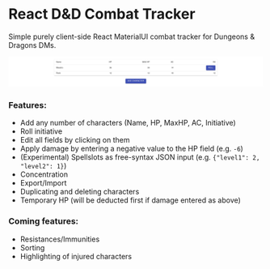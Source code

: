# React D&D Combat Tracker

Simple purely client-side React MaterialUI combat tracker for Dungeons & Dragons DMs.

![](interface_example.png)


### Features:
* Add any number of characters (Name, HP, MaxHP, AC, Initiative)
* Roll initiative
* Edit all fields by clicking on them
* Apply damage by entering a negative value to the HP field (e.g. `-6`)
* (Experimental) Spellslots as free-syntax JSON input (e.g. `{"level1": 2, "level2": 1}`)
* Concentration
* Export/Import
* Duplicating and deleting characters
* Temporary HP (will be deducted first if damage entered as above)

### Coming features:
* Resistances/Immunities
* Sorting
* Highlighting of injured characters